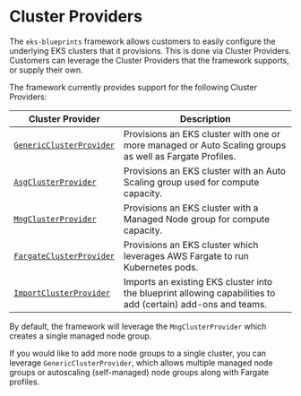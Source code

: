 # Cluster Providers

The `eks-blueprints` framework allows customers to easily configure the underlying EKS clusters that it provisions. This is done via Cluster Providers. Customers can leverage the Cluster Providers that the framework supports, or supply their own. 

The framework currently provides support for the following Cluster Providers:

| Cluster Provider  | Description                                                                       |
|-------------------|-----------------------------------------------------------------------------------|
| [`GenericClusterProvider`](./generic-cluster-provider) | Provisions an EKS cluster with one or more managed or Auto Scaling groups as well as Fargate Profiles.
| [`AsgClusterProvider`](./asg-cluster-provider) | Provisions an EKS cluster with an Auto Scaling group used for compute capacity.
| [`MngClusterProvider`](./mng-cluster-provider) | Provisions an EKS cluster with a Managed Node group for compute capacity.
| [`FargateClusterProvider`](./fargate-cluster-provider) | Provisions an EKS cluster which leverages AWS Fargate to run Kubernetes pods.
| [`ImportClusterProvider`](./import-cluster-provider) | Imports an existing EKS cluster into the blueprint allowing capabilities to add (certain) add-ons and teams.

By default, the framework will leverage the `MngClusterProvider` which creates a single managed node group.

If you would like to add more node groups to a single cluster, you can leverage `GenericClusterProvider`, which allows multiple managed node groups or autoscaling (self-managed) node groups along with Fargate profiles.
